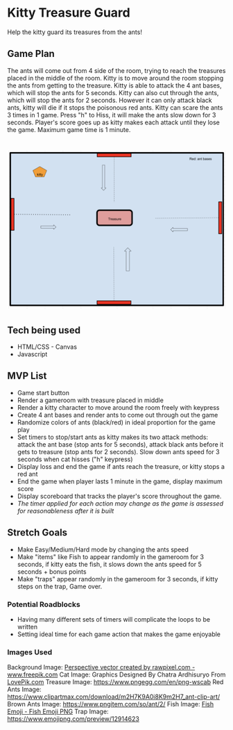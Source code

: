 # Kitty Treasure Guard
Help the kitty guard its treasures from the ants!

## Game Plan
The ants will come out from 4 side of the room, trying to reach the treasures placed in the middle of the room. Kitty is to move around the room stopping the ants from getting to the treasure. Kitty is able to attack the 4 ant bases, which will stop the ants for 5 seconds. Kitty can also cut through the ants, which will stop the ants for 2 seconds. However it can only attack black ants, kitty will die if it stops the poisonous red ants. Kitty can scare the ants 3 times in 1 game. Press "h" to Hiss, it will make the ants slow down for 3 seconds. Player's score goes up as kitty makes each attack until they lose the game. Maximum game time is 1 minute.

![game frame](./media/Screen%20Shot%202022-08-18%20at%209.46.00%20PM.png)
=======

## Tech being used
* HTML/CSS - Canvas
* Javascript

## MVP List
* Game start button
* Render a gameroom with treasure placed in middle
* Render a kitty character to move around the room freely with keypress
* Create 4 ant bases and render ants to come out through out the game
* Randomize colors of ants (black/red) in ideal proportion for the game play
* Set timers to stop/start ants as kitty makes its two attack methods: attack the ant base (stop ants for 5 seconds), attack black ants before it gets to treasure (stop ants for 2 seconds). Slow down ants speed for 3 seconds when cat hisses ("h" keypress)
* Display loss and end the game if ants reach the treasure, or kitty stops a red ant
* End the game when player lasts 1 minute in the game, display maximum score
* Display scoreboard that tracks the player's score throughout the game.
* *The timer applied for each action may change as the game is assessed for reasonableness after it is built*


## Stretch Goals
* Make Easy/Medium/Hard mode by changing the ants speed
* Make "items" like Fish to appear randomly in the gameroom for 3 seconds, if kitty eats the fish, it slows down the ants speed for 5 seconds + bonus points
* Make "traps" appear randomly in the gameroom for 3 seconds, if kitty steps on the trap, Game over.

### Potential Roadblocks
* Having many different sets of timers will complicate the loops to be written
* Setting ideal time for each game action that makes the game enjoyable

### Images Used
Background Image:
<a href="https://www.freepik.com/vectors/perspective">Perspective vector created by rawpixel.com - www.freepik.com</a>
Cat Image:
Graphics Designed By Chatra Ardhisuryo From <a href="https://lovepik.com/image-450071496/cartoon-yellow-cat-vector-illustration.html">LovePik.com</a>
Treasure Image:
https://www.pngegg.com/en/png-wscab
Red Ants Image:
https://www.clipartmax.com/download/m2H7K9A0i8K9m2H7_ant-clip-art/
Brown Ants Image:
https://www.pngitem.com/so/ant/2/
Fish Image:
<a href="https://flyclipart.com/fish-emoji-fish-emoji-png-763466">Fish Emoji - Fish Emoji PNG</a>
Trap Image:
https://www.emojipng.com/preview/12914623
